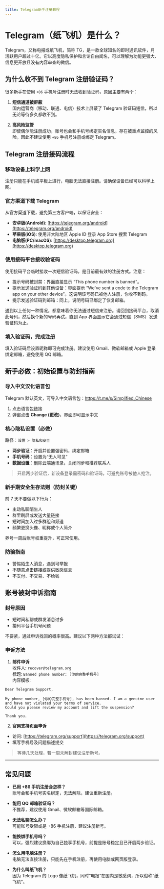 ```yaml
---
title: Telegram新手注册教程
---
```


# Telegram（纸飞机）是什么？

Telegram，又称电报或纸飞机，简称 TG，是一款全球知名的即时通讯软件，月活跃用户超过十亿。它以高度隐私保护和言论自由闻名，可以理解为功能更强大、信息更开放且没有内容审查的微信。


## 为什么收不到 Telegram 注册验证码？

很多新手在使用 `+86` 手机号注册时无法收到验证码，原因主要有两个：

1. **短信通道被屏蔽**  
   国内运营商（移动、联通、电信）技术上屏蔽了 Telegram 验证码短信，所以无论等待多久都收不到。

2. **高风险监管**  
   即使偶尔能注册成功，账号也会和手机号绑定实名信息，存在被重点监控的风险。因此不建议使用 `+86` 手机号注册或绑定 Telegram。


## Telegram 注册接码流程

### 移动设备上科学上网
注册只能在手机或平板上进行，电脑无法直接注册。请确保设备已经可以科学上网。

### 官方渠道下载 Telegram
从官方渠道下载，避免第三方客户端，以保证安全：

- **安卓版(Android)**: [https://telegram.org/android](https://telegram.org/android)  
- **苹果版(iOS)**: 使用非大陆地区 Apple ID 登录 App Store 搜索 Telegram  
- **电脑版(PC/macOS)**: [https://desktop.telegram.org](https://desktop.telegram.org)

### 使用接码平台接收验证码
使用接码平台临时接收一次短信验证码，是目前最有效的注册方式。注意：

- 提示号码被封禁：界面直接显示 “This phone number is banned”。
- 提示发送验证码到其他设备：界面提示 “We've sent a code to the Telegram app on your other device”。这说明该号码已被他人注册，你收不到码。
- 提示发送验证码到邮箱：同上，说明号码已绑定了恢复邮箱。

遇到以上任何一种情况，都意味着你无法通过短信来注册。请回到接码平台，取消此号码，然后换个新的号码再试，直到 App 界面显示它会通过短信（SMS）发送验证码为止。

### 填入验证码，完成注册
填入验证码后设置昵称即可完成注册。建议使用 Gmail、微软邮箱或 Apple 登录绑定邮箱，避免使用 QQ 邮箱。


## 新手必做：初始设置与防封指南

### 导入中文汉化语言包
Telegram 默认英文，可导入中文语言包：https://t.me/s/Simplified_Chinese

1. 点击语言包链接  
2. 弹窗点击 **Change (更改)**，界面即可显示中文

### 核心隐私设置（必做）
路径：`设置 > 隐私和安全`  

- **两步验证**：开启并设置强密码，绑定邮箱  
- **手机号码**：设置为“无人可见”  
- **数据设置**：删除云端通讯录，关闭同步和推荐联系人  

> 开启两步验证后，新设备登录需密码和验证码，可避免账号被他人抢注。

### 新手期安全生存法则（防封关键）
前 7 天不要做以下行为：

- 主动私聊陌生人  
- 群里刷屏或发送大量链接  
- 短时间加入过多群组和频道  
- 频繁更换头像、昵称或个人简介  

养号一周后账号权重提升，可正常使用。

### 防骗指南
- 警惕陌生人消息，遇到可举报  
- 不随意点击链接或提供敏感信息  
- 不支付、不交易、不给钱  


## 账号被封申诉指南

### 封号原因
- 短时间私聊或群发消息过多  
- 接码平台手机号问题  

不要紧，通过申诉找回的概率很高。建议以下两种方法都试试：

### 申诉方法

1. **邮件申诉**  
   收件人: `recover@telegram.org`  
   标题: `Banned phone number: [你的完整手机号]`  
   内容模板:

```
Dear Telegram Support,

My phone number, [你的完整手机号], has been banned. I am a genuine user and have not violated your terms of service.
Could you please review my account and lift the suspension?

Thank you.
```


2. **官网支持页面申诉**  
- 访问: [https://telegram.org/support](https://telegram.org/support)  
- 填写手机号及问题描述提交  

> 等待几天处理，若一周未解封建议注册新号。

---

## 常见问题

- **已用 +86 手机注册会怎样？**  
账号会和手机号实名绑定，无法解除，建议重新注册。

- **能用 QQ 邮箱验证吗？**  
不推荐，建议使用 Gmail、微软邮箱等国际邮箱。

- **无法私聊怎么办？**  
可能账号受限或是 +86 手机注册，建议注册新号。

- **能换绑手机号吗？**  
可以，强烈建议换绑为自己独享手机号，前提是账号稳定且已开启两步验证。

- **怎么用电脑注册？**  
电脑无法直接注册，只能先在手机注册，再使用电脑或网页版登录。

- **为什么叫纸飞机？**  
因为 Telegram 的 Logo 像纸飞机，同时“电报”在国内是敏感词，所以俗称“纸飞机”。
